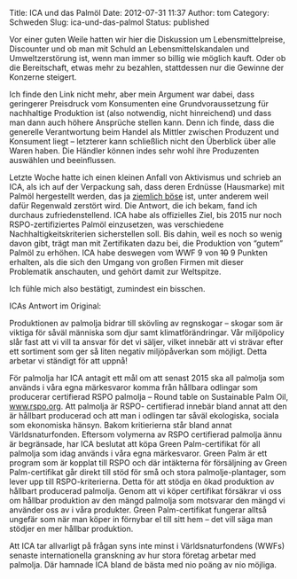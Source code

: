 Title: ICA und das Palmöl
Date: 2012-07-31 11:37
Author: tom
Category: Schweden
Slug: ica-und-das-palmol
Status: published

Vor einer guten Weile hatten wir hier die Diskussion um
Lebensmittelpreise, Discounter und ob man mit Schuld an
Lebensmittelskandalen und Umweltzerstörung ist, wenn man immer so billig
wie möglich kauft. Oder ob die Bereitschaft, etwas mehr zu bezahlen,
stattdessen nur die Gewinne der Konzerne steigert.

Ich finde den Link nicht mehr, aber mein Argument war dabei, dass
geringerer Preisdruck vom Konsumenten eine Grundvoraussetzung für
nachhaltige Produktion ist (also notwendig, nicht hinreichend) und dass
man dann auch höhere Ansprüche stellen kann. Denn ich finde, dass die
generelle Verantwortung beim Handel als Mittler zwischen Produzent und
Konsument liegt – letzterer kann schließlich nicht den Überblick über
alle Waren haben. Die Händler können indes sehr wohl ihre Produzenten
auswählen und beeinflussen.

Letzte Woche hatte ich einen kleinen Anfall von Aktivismus und schrieb
an ICA, als ich auf der Verpackung sah, dass deren Erdnüsse (Hausmarke)
mit Palmöl hergestellt werden, das ja [ziemlich
böse](http://de.wikipedia.org/wiki/%C3%96lpalme#Nachhaltigkeit_und_.C3.B6kologische_Probleme)
ist, unter anderem weil dafür Regenwald zerstört wird. Die Antwort, die
ich bekam, fand ich durchaus zufriedenstellend. ICA habe als offizielles
Ziel, bis 2015 nur noch RSPO-zertifiziertes Palmöl einzusetzen, was
verschiedene Nachhaltigkeitskriterien sicherstellen soll. Bis dahin,
weil es noch so wenig davon gibt, trägt man mit Zertifikaten dazu bei,
die Produktion von “gutem” Palmöl zu erhöhen. ICA habe deswegen vom WWF
9 von ~~10~~ 9 Punkten erhalten, als die sich den Umgang von großen
Firmen mit dieser Problematik anschauten, und gehört damit zur
Weltspitze.

Ich fühle mich also bestätigt, zumindest ein bisschen.

ICAs Antwort im Original: <!--more nach dem Klick &raquo; -->

Produktionen av palmolja bidrar till skövling av regnskogar – skogar som
är viktiga för såväl människa som djur samt klimatförändringar. Vår
miljöpolicy slår fast att vi vill ta ansvar för det vi säljer, vilket
innebär att vi strävar efter ett sortiment som ger så liten negativ
miljöpåverkan som möjligt. Detta arbetar vi ständigt för att uppnå!

För palmolja har ICA antagit ett mål om att senast 2015 ska all palmolja
som används i våra egna märkesvaror komma från hållbara odlingar som
producerar certifierad RSPO palmolja – Round table on Sustainable Palm
Oil, www.rspo.org. Att palmolja är RSPO- certifierad innebär bland annat
att den är hållbart producerad och att man i odlingen tar såväl
ekologiska, sociala som ekonomiska hänsyn. Bakom kritierierna står bland
annat Världsnaturfonden. Eftersom volymerna av RSPO certifierad palmolja
ännu är begränsade, har ICA beslutat att köpa Green Palm-certifikat för
all palmolja som idag används i våra egna märkesvaror. Green Palm är ett
program som är kopplat till RSPO och där intäkterna för försäljning av
Green Palm-certifikat går direkt till stöd för små och stora
palmolje-plantager, som lever upp till RSPO-kriterierna. Detta för att
stödja en ökad produktion av hållbart producerad palmolja. Genom att vi
köper certifikat försäkrar vi oss om hållbar produktion av den mängd
palmolja som motsvarar den mängd vi använder oss av i våra produkter.
Green Palm-certifikat fungerar alltså ungefär som när man köper in
förnybar el till sitt hem – det vill säga man stödjer en mer hållbar
produktion.

Att ICA tar allvarligt på frågan syns inte minst i Världsnaturfondens
(WWFs) senaste internationella granskning av hur stora företag arbetar
med palmolja. Där hamnade ICA bland de bästa med nio poäng av nio
möjliga.

